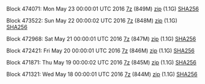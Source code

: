 Block 474071: Mon May 23 00:00:01 UTC 2016 [7z](https://transfer.sh/qkPIb/bootstrap.dat.20160523.7z) (849M) [zip](https://transfer.sh/BsakM/bootstrap.dat.20160523.zip) (1.1G) [SHA256](https://transfer.sh/c8Bmb/sha256.txt)

Block 473522: Sun May 22 00:00:02 UTC 2016 [7z](https://transfer.sh/ixlLv/bootstrap.dat.20160522.7z) (848M) [zip](https://transfer.sh/Ov6B6/bootstrap.dat.20160522.zip) (1.1G) [SHA256](https://transfer.sh/YxeuJ/sha256.txt)

Block 472968: Sat May 21 00:00:01 UTC 2016 [7z](https://transfer.sh/H0PXs/bootstrap.dat.20160521.7z) (847M) [zip](https://transfer.sh/LQsK2/bootstrap.dat.20160521.zip) (1.1G) [SHA256](https://transfer.sh/bZnbS/sha256.txt)

Block 472421: Fri May 20 00:00:01 UTC 2016 [7z](https://transfer.sh/IY1iN/bootstrap.dat.20160520.7z) (846M) [zip](https://transfer.sh/ukbLJ/bootstrap.dat.20160520.zip) (1.1G) [SHA256](https://transfer.sh/MnmN2/sha256.txt)

Block 471871: Thu May 19 00:00:02 UTC 2016 [7z](https://transfer.sh/V2fiB/bootstrap.dat.20160519.7z) (845M) [zip](https://transfer.sh/QGd5f/bootstrap.dat.20160519.zip) (1.1G) [SHA256](https://transfer.sh/YaYcy/sha256.txt)

Block 471321: Wed May 18 00:00:01 UTC 2016 [7z](https://transfer.sh/ZdvAb/bootstrap.dat.20160518.7z) (844M) [zip](https://transfer.sh/2gQuf/bootstrap.dat.20160518.zip) (1.1G) [SHA256](https://transfer.sh/856VW/sha256.txt)
